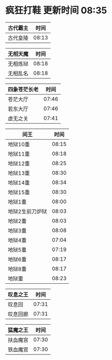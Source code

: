 # 疯狂打鞋 更新时间 08:35

| 古代霸主   | 时间    |
|--------|-------|
| 古代皇陵 | 08:13 |

| 无相天魔   | 时间    |
|--------|-------|
| 无相炼狱 | 08:18 |
| 无相乱名 | 08:18 |

| 四象苍茫长老   | 时间    |
|--------|-------|
| 苍茫大厅 | 07:46 |
| 若东大厅 | 07:46 |
| 虚无之关 | 07:41 |

| 间王   | 时间    |
|--------|-------|
| 地狱10重 | 08:15 |
| 地狱11重 | 08:18 |
| 地狱12重 | 08:25 |
| 地狱13重 | 08:30 |
| 地狱14重 | 08:34 |
| 地狱15重 | 08:30 |
| 地狱1重 | 08:00 |
| 地狱2生前刀炉狱 | 08:03 |
| 地狱2重 | 08:03 |
| 地狱3重 | 08:08 |
| 地狱4重 | 07:04 |
| 地狱5重 | 07:19 |
| 地狱6重 | 08:17 |
| 地狱8重 | 08:17 |
| 地狱重 | 08:23 |

| 叹息之王   | 时间    |
|--------|-------|
| 叹息回 | 07:31 |
| 叹息回廊 | 07:31 |

| 猛魔之王   | 时间    |
|--------|-------|
| 扶血魔宫 | 07:30 |
| 铁血魔宫 | 07:30 |